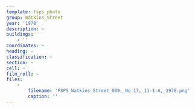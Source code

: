 ```yaml
---
template: fsps_photo
group: Watkins_Street
year: '1978'
description: ~
buildings:
    - ''
coordinates: ~
heading: ~
classification: ~
section: ~
cell: ~
film_roll: ~
files:
    -
        filename: 'FSPS_Watkins_Street_009,_No_17,_11-1-A,_1978.png'
        caption: ''
---
```

